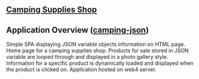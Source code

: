 [Camping Supplies Shop](https://in-info-web4.informatics.iupui.edu/~arihardw/camping-json/)
-----------
## Application Overview ([camping-json](https://in-info-web4.informatics.iupui.edu/~arihardw/camping-json/))
Simple SPA displaying JSON variable objects information on HTML page. Home page for a camping supplies shop. Products for sale stored in JSON variable are looped through and displayed in a photo gallery style. Information for a specific product is dynamically loaded and displayed when the product is clicked on. Application hosted on web4 server.  

 



